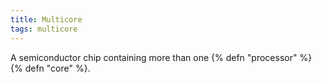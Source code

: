 ```yaml
---
title: Multicore
tags: multicore
---
```

A semiconductor chip containing more than one {% defn "processor" %} {% defn "core" %}.
